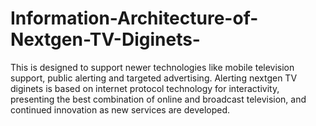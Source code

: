 # Information-Architecture-of-Nextgen-TV-Diginets-
This is designed to support newer technologies like mobile television support, public alerting and targeted advertising. Alerting nextgen TV diginets  is based on internet protocol technology for interactivity, presenting the best combination of online and broadcast television, and continued innovation as new services are developed.  
